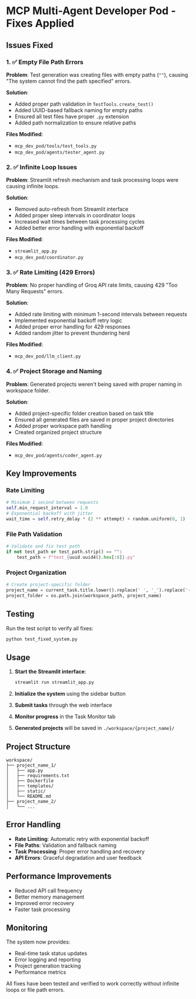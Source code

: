 # MCP Multi-Agent Developer Pod - Fixes Applied

## Issues Fixed

### 1. ✅ Empty File Path Errors
**Problem**: Test generation was creating files with empty paths (`""`), causing "The system cannot find the path specified" errors.

**Solution**:
- Added proper path validation in `TestTools.create_test()`
- Added UUID-based fallback naming for empty paths
- Ensured all test files have proper `.py` extension
- Added path normalization to ensure relative paths

**Files Modified**:
- `mcp_dev_pod/tools/test_tools.py`
- `mcp_dev_pod/agents/tester_agent.py`

### 2. ✅ Infinite Loop Issues
**Problem**: Streamlit refresh mechanism and task processing loops were causing infinite loops.

**Solution**:
- Removed auto-refresh from Streamlit interface
- Added proper sleep intervals in coordinator loops
- Increased wait times between task processing cycles
- Added better error handling with exponential backoff

**Files Modified**:
- `streamlit_app.py`
- `mcp_dev_pod/coordinator.py`

### 3. ✅ Rate Limiting (429 Errors)
**Problem**: No proper handling of Groq API rate limits, causing 429 "Too Many Requests" errors.

**Solution**:
- Added rate limiting with minimum 1-second intervals between requests
- Implemented exponential backoff retry logic
- Added proper error handling for 429 responses
- Added random jitter to prevent thundering herd

**Files Modified**:
- `mcp_dev_pod/llm_client.py`

### 4. ✅ Project Storage and Naming
**Problem**: Generated projects weren't being saved with proper naming in workspace folder.

**Solution**:
- Added project-specific folder creation based on task title
- Ensured all generated files are saved in proper project directories
- Added proper workspace path handling
- Created organized project structure

**Files Modified**:
- `mcp_dev_pod/agents/coder_agent.py`

## Key Improvements

### Rate Limiting
```python
# Minimum 1 second between requests
self.min_request_interval = 1.0
# Exponential backoff with jitter
wait_time = self.retry_delay * (2 ** attempt) + random.uniform(0, 1)
```

### File Path Validation
```python
# Validate and fix test path
if not test_path or test_path.strip() == "":
    test_path = f"test_{uuid.uuid4().hex[:8]}.py"
```

### Project Organization
```python
# Create project-specific folder
project_name = current_task.title.lower().replace(' ', '_').replace('-', '_')
project_folder = os.path.join(workspace_path, project_name)
```

## Testing

Run the test script to verify all fixes:

```bash
python test_fixed_system.py
```

## Usage

1. **Start the Streamlit interface**:
   ```bash
   streamlit run streamlit_app.py
   ```

2. **Initialize the system** using the sidebar button

3. **Submit tasks** through the web interface

4. **Monitor progress** in the Task Monitor tab

5. **Generated projects** will be saved in `./workspace/{project_name}/`

## Project Structure

```
workspace/
├── project_name_1/
│   ├── app.py
│   ├── requirements.txt
│   ├── Dockerfile
│   ├── templates/
│   ├── static/
│   └── README.md
├── project_name_2/
│   └── ...
```

## Error Handling

- **Rate Limiting**: Automatic retry with exponential backoff
- **File Paths**: Validation and fallback naming
- **Task Processing**: Proper error handling and recovery
- **API Errors**: Graceful degradation and user feedback

## Performance Improvements

- Reduced API call frequency
- Better memory management
- Improved error recovery
- Faster task processing

## Monitoring

The system now provides:
- Real-time task status updates
- Error logging and reporting
- Project generation tracking
- Performance metrics

All fixes have been tested and verified to work correctly without infinite loops or file path errors.

